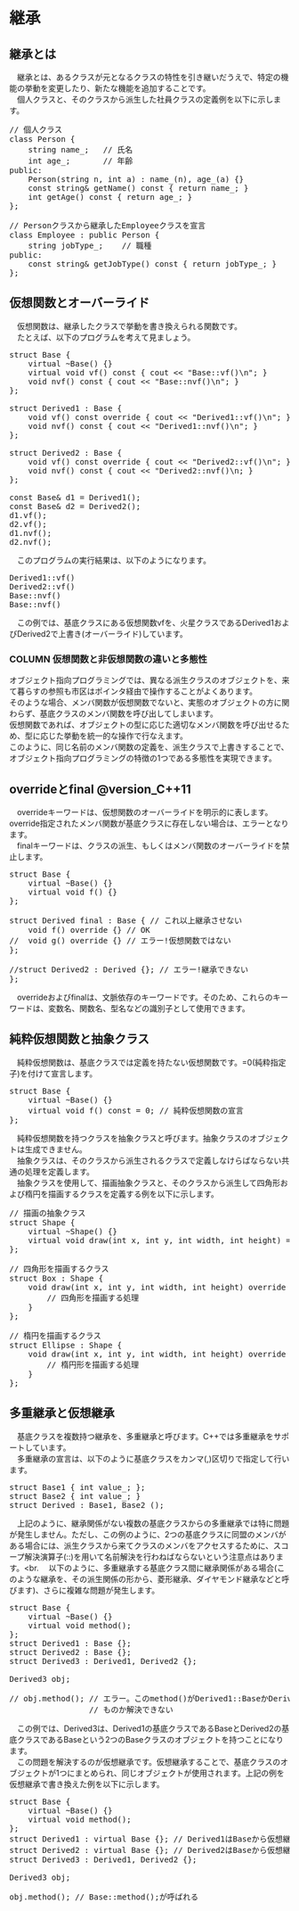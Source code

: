 # 継承
## 継承とは
　継承とは、あるクラスが元となるクラスの特性を引き継いだうえで、特定の機能の挙動を変更したり、新たな機能を追加することです。<br>
　個人クラスと、そのクラスから派生した社員クラスの定義例を以下に示します。<br>

<pre>
// 個人クラス
class Person {
    string name_;   // 氏名
    int age_;       // 年齢
public:
    Person(string n, int a) : name_(n), age_(a) {}
    const string& getName() const { return name_; }
    int getAge() const { return age_; }
};

// Personクラスから継承したEmployeeクラスを宣言
class Employee : public Person {
    string jobType_;    // 職種
public:
    const string& getJobType() const { return jobType_; }
};
</pre>

## 仮想関数とオーバーライド
　仮想関数は、継承したクラスで挙動を書き換えられる関数です。<br>
　たとえば、以下のプログラムを考えて見ましょう。<br>

<pre>
struct Base {
    virtual ~Base() {}
    virtual void vf() const { cout << "Base::vf()\n"; }
    void nvf() const { cout << "Base::nvf()\n"; }
};

struct Derived1 : Base {
    void vf() const override { cout << "Derived1::vf()\n"; }
    void nvf() const { cout << "Derived1::nvf()\n"; }
};

struct Derived2 : Base {
    void vf() const override { cout << "Derived2::vf()\n"; }
    void nvf() const { cout << "Derived2::nvf()\n; }
};

const Base& d1 = Derived1();
const Base& d2 = Derived2();
d1.vf();
d2.vf();
d1.nvf();
d2.nvf();
</pre>

　このプログラムの実行結果は、以下のようになります。

<pre>
Derived1::vf()
Derived2::vf()
Base::nvf()
Base::nvf()
</pre>

　この例では、基底クラスにある仮想関数vfを、火星クラスであるDerived1およびDerived2で上書き(オーバーライド)しています。<br>

### COLUMN 仮想関数と非仮想関数の違いと多態性
オブジェクト指向プログラミングでは、異なる派生クラスのオブジェクトを、来て暮らすの参照も市区はポインタ経由で操作することがよくあります。<br>
そのような場合、メンバ関数が仮想関数でないと、実態のオブジェクトの方に関わらず、基底クラスのメンバ関数を呼び出してしまいます。<br>
仮想関数であれば、オブジェクトの型に応じた適切なメンバ関数を呼び出せるため、型に応じた挙動を統一的な操作で行なえます。<br>
このように、同じ名前のメンバ関数の定義を、派生クラスで上書きすることで、オブジェクト指向プログラミングの特徴の1つである多態性を実現できます。<br>

## overrideとfinal @version_C++11
　overrideキーワードは、仮想関数のオーバーライドを明示的に表します。override指定されたメンバ関数が基底クラスに存在しない場合は、エラーとなります。<br>
　finalキーワードは、クラスの派生、もしくはメンバ関数のオーバーライドを禁止します。<br>

<pre>
struct Base {
    virtual ~Base() {}
    virtual void f() {}
};

struct Derived final : Base { // これ以上継承させない
    void f() override {} // OK
//  void g() override {} // エラー!仮想関数ではない
};

//struct Derived2 : Derived {}; // エラー!継承できない
};
</pre>

　overrideおよびfinalは、文脈依存のキーワードです。そのため、これらのキーワードは、変数名、関数名、型名などの識別子として使用できます。<br>

## 純粋仮想関数と抽象クラス
　純粋仮想関数は、基底クラスでは定義を持たない仮想関数です。=0(純粋指定子)を付けて宣言します。<br>

<pre>
struct Base {
    virtual ~Base() {}
    virtual void f() const = 0; // 純粋仮想関数の宣言
};
</pre>

　純粋仮想関数を持つクラスを抽象クラスと呼びます。抽象クラスのオブジェクトは生成できません。<br>
　抽象クラスは、そのクラスから派生されるクラスで定義しなけらばならない共通の処理を定義します。<br>
　抽象クラスを使用して、描画抽象クラスと、そのクラスから派生して四角形および楕円を描画するクラスを定義する例を以下に示します。<br>

<pre>
// 描画の抽象クラス
struct Shape {
    virtual ~Shape() {}
    virtual void draw(int x, int y, int width, int height) = 0;
};

// 四角形を描画するクラス
struct Box : Shape {
    void draw(int x, int y, int width, int height) override {
        // 四角形を描画する処理
    }
};

// 楕円を描画するクラス
struct Ellipse : Shape {
    void draw(int x, int y, int width, int height) override {
        // 楕円形を描画する処理
    }
};
</pre>

## 多重継承と仮想継承
　基底クラスを複数持つ継承を、多重継承と呼びます。C++では多重継承をサポートしています。<br>
　多重継承の宣言は、以下のように基底クラスをカンマ(,)区切りで指定して行います。<br>

<pre>
struct Base1 { int value_; };
struct Base2 { int value_; }
struct Derived : Base1, Base2 ();
</pre>

　上記のように、継承関係がない複数の基底クラスからの多重継承では特に問題が発生しません。ただし、この例のように、2つの基底クラスに同盟のメンバがある場合には、派生クラスから来てクラスのメンバをアクセスするために、スコープ解決演算子(::)を用いて名前解決を行わねばならないという注意点はあります。<br.
　以下のように、多重継承する基底クラス間に継承関係がある場合(このような継承を、その派生関係の形から、菱形継承、ダイヤモンド継承などと呼びます)、さらに複雑な問題が発生します。<br>

<pre>
struct Base {
    virtual ~Base() {}
    virtual void method();
};
struct Derived1 : Base {};
struct Derived2 : Base {};
struct Derived3 : Derived1, Derived2 {};

Derived3 obj;

// obj.method(); // エラー。このmethod()がDerived1::BaseかDerived2::Baseの
                 // ものか解決できない
</pre>

　この例では、Derived3は、Derived1の基底クラスであるBaseとDerived2の基底クラスであるBaseという2つのBaseクラスのオブジェクトを持つことになります。<br>
　この問題を解決するのが仮想継承です。仮想継承することで、基底クラスのオブジェクトが1つにまとめられ、同じオブジェクトが使用されます。上記の例を仮想継承で書き換えた例を以下に示します。<br>

<pre>
struct Base {
    virtual ~Base() {}
    virtual void method();
};
struct Derived1 : virtual Base {}; // Derived1はBaseから仮想継承
struct Derived2 : virtual Base {}; // Derived2はBaseから仮想継承
struct Derived3 : Derived1, Derived2 {};

Derived3 obj;

obj.method(); // Base::method();が呼ばれる
</pre>
